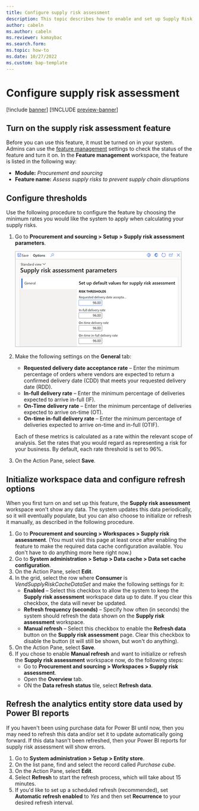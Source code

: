 ```yaml
---
title: Configure supply risk assessment
description: This topic describes how to enable and set up Supply Risk Assessment.
author: cabeln
ms.author: cabeln
ms.reviewer: kamaybac
ms.search.form: 
ms.topic: how-to 
ms.date: 10/27/2022 
ms.custom: bap-template
---
```


# Configure supply risk assessment

[!include [banner](../includes/banner.md)]
[!INCLUDE [preview-banner](../includes/preview-banner.md)]
<!-- KFM: Preview until 10.0.31 GA -->

## Turn on the supply risk assessment feature

Before you can use this feature, it must be turned on in your system. Admins can use the [feature management](../../fin-ops-core/fin-ops/get-started/feature-management/feature-management-overview.md) settings to check the status of the feature and turn it on. In the **Feature management** workspace, the feature is listed in the following way:

- **Module:** *Procurement and sourcing*
- **Feature name:** *Assess supply risks to prevent supply chain disruptions*

## Configure thresholds

Use the following procedure to configure the feature by choosing the minimum rates you would like the system to apply when calculating your supply risks.

1. Go to **Procurement and sourcing \> Setup \> Supply risk assessment parameters**.

    ![Supply risk assessment parameters, screenshot.](media/sra-parameters-general.png "Supply risk assessment parameters, screenshot")

1. Make the following settings on the **General** tab:
    - **Requested delivery date acceptance rate** – Enter the minimum percentage of orders where vendors are expected to return a confirmed delivery date (CDD) that meets your requested delivery date (RDD).
    - **In-full delivery rate** – Enter the minimum percentage of deliveries expected to arrive in-full (IF).
    - **On-Time delivery rate** – Enter the minimum percentage of deliveries expected to arrive on-time (OT).
    - **On-time in-full delivery rate** – Enter the minimum percentage of deliveries expected to arrive on-time and in-full (OTIF).

    Each of these metrics is calculated as a rate within the relevant scope of analysis. Set the rates that you would regard as representing a risk for your business. By default, each rate threshold is set to 96%.

1. On the Action Pane, select **Save**.

## Initialize workspace data and configure refresh options

When you first turn on and set up this feature, the **Supply risk assessment** workspace won't show any data. The system updates this data periodically, so it will eventually populate, but you can also choose to initialize or refresh it manually, as described in the following procedure.

1. Go to **Procurement and sourcing \> Workspaces \> Supply risk assessment**. (You must visit this page at least once after enabling the feature to make the required data cache configuration available. You don't have to do anything more here right now.)
1. Go to **System administration \> Setup \> Data cache \> Data set cache configuration**.
1. On the Action Pane, select **Edit**.
1. In the grid, select the row where **Consumer** is *VendSupplyRiskCacheDataSet* and make the following settings for it:
    - **Enabled** – Select this checkbox to allow the system to keep the **Supply risk assessment** workspace data up to date. If you clear this checkbox, the data will never be updated.
    - **Refresh frequency (seconds)** – Specify how often (in seconds) the system should refresh the data shown on the **Supply risk assessment** workspace.
    - **Manual refresh** – Select this checkbox to enable the **Refresh data** button on the **Supply risk assessment** page. Clear this checkbox to disable the button (it will still be shown, but won't do anything).
1. On the Action Pane, select **Save**.
1. If you chose to enable **Manual refresh** and want to initialize or refresh the **Supply risk assessment** workspace now, do the following steps:
    - Go to **Procurement and sourcing \> Workspaces \> Supply risk assessment**.
    - Open the **Overview** tab.
    - ON the **Data refresh status** tile, select **Refresh data**.

## Refresh the analytics entity store data used by Power BI reports

If you haven't been using purchase data for Power BI until now, then you may need to refresh this data and/or set it to update automatically going forward. If this data hasn't been refreshed, then your Power BI reports for supply risk assessment will show errors.

1. Go to **System administration \> Setup \> Entity store**.
1. On the list pane, find and select the record called *Purchase cube*.
1. On the Action Pane, select **Edit**.
1. Select **Refresh** to start the refresh process, which will take about 15 minutes.
1. If you'd like to set up a scheduled refresh (recommended), set **Automatic refresh enabled** to *Yes* and then set **Recurrence** to your desired refresh interval.
